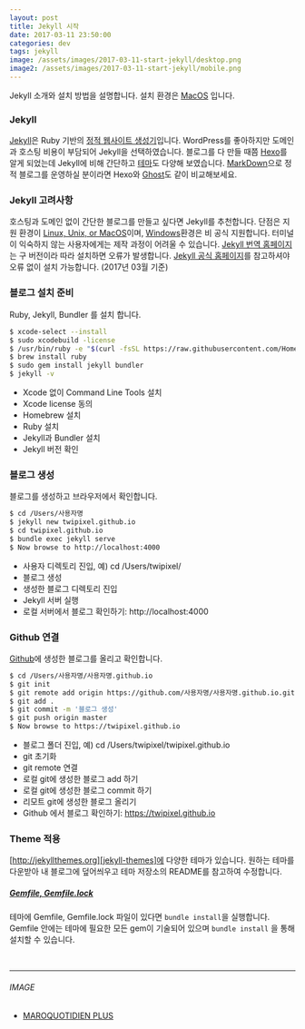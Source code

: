 ```yaml
---
layout: post
title: Jekyll 시작
date: 2017-03-11 23:50:00
categories: dev
tags: jekyll
image: /assets/images/2017-03-11-start-jekyll/desktop.png
image2: /assets/images/2017-03-11-start-jekyll/mobile.png
---
```


Jekyll 소개와 설치 방법을 설명합니다.
설치 환경은 [MacOS][jekyll-install-on-mac] 입니다.


### Jekyll

[Jekyll][jekyll-kr]은 Ruby 기반의
[정적 웹사이트 생성기][static-web-site-generator]입니다.
WordPress를 좋아하지만 도메인과 호스팅 비용이 부담되어 Jekyll을 선택하였습니다.
블로그를 다 만들 때쯤 [Hexo][hexo]를 알게 되었는데
Jekyll에 비해 간단하고 [테마][hexo-themes]도 다양해 보였습니다.
[MarkDown][markdown]으로 정적 블로그를 운영하실 분이라면 Hexo와 [Ghost][ghost]도 같이 비교해보세요.


### Jekyll 고려사항

호스팅과 도메인 없이 간단한 블로그를 만들고 싶다면 Jekyll를 추천합니다.
단점은 지원 환경이 [Linux, Unix, or MacOS][jekyll-installation]이며,
[Windows][jekyll-install-on-windows]환경은 비 공식 지원합니다.
터미널이 익숙하지 않는 사용자에게는 제작 과정이 어려울 수 있습니다.
[Jekyll 번역 홈페이지][jekyll-kr]는 구 버전이라 따라 설치하면 오류가 발생합니다.
[Jekyll 공식 홈페이지][jekyll-en]를 참고하셔야 오류 없이 설치 가능합니다. (2017년 03월 기준)


### 블로그 설치 준비

Ruby, Jekyll, Bundler 를 설치 합니다.

``` bash
$ xcode-select --install
$ sudo xcodebuild -license
$ /usr/bin/ruby -e "$(curl -fsSL https://raw.githubusercontent.com/Homebrew/install/master/install)"
$ brew install ruby
$ sudo gem install jekyll bundler
$ jekyll -v
```

- Xcode 없이 Command Line Tools 설치
- Xcode license 동의
- Homebrew 설치
- Ruby 설치
- Jekyll과 Bundler 설치
- Jekyll 버전 확인


### 블로그 생성

블로그를 생성하고 브라우저에서 확인합니다.

``` bash
$ cd /Users/사용자명
$ jekyll new twipixel.github.io
$ cd twipixel.github.io
$ bundle exec jekyll serve
$ Now browse to http://localhost:4000
```

- 사용자 디렉토리 진입, 예) cd /Users/twipixel/
- 블로그 생성
- 생성한 블로그 디렉토리 진입
- Jekyll 서버 실행
- 로컬 서버에서 블로그 확인하기: http://localhost:4000


### Github 연결

[Github][github]에 생성한 블로그를 올리고 확인합니다.

```bash
$ cd /Users/사용자명/사용자명.github.io
$ git init
$ git remote add origin https://github.com/사용자명/사용자명.github.io.git
$ git add .
$ git commit -m '블로그 생성'
$ git push origin master
$ Now browse to https://twipixel.github.io
```

- 블로그 폴더 진입, 예) cd /Users/twipixel/twipixel.github.io
- git 초기화
- git remote 연결
- 로컬 git에 생성한 블로그 add 하기
- 로컬 git에 생성한 블로그 commit 하기
- 리모트 git에 생성한 블로그 올리기
- Github 에서 블로그 확인하기: https://twipixel.github.io


### Theme 적용

[http://jekyllthemes.org][jekyll-themes]에 다양한 테마가 있습니다.
원하는 테마를 다운받아 내 블로그에 덮어씌우고 테마 저장소의 README를 참고하여 수정합니다.


##### [Gemfile, Gemfile.lock][bundler-site]

테마에 Gemfile, Gemfile.lock 파일이 있다면 `bundle install`을 실행합니다. Gemfile 안에는 테마에 필요한 모든 gem이 기술되어 있으며 `bundle install` 을 통해 설치할 수 있습니다.

<br>

---

###### IMAGE

- [MAROQUOTIDIEN PLUS][image-from]


[jekyll-en]: https://jekyllrb.com
[jekyll-kr]: https://jekyllrb-ko.github.io
[jekyll-installation]: https://jekyllrb.com/docs/installation
[jekyll-install-on-mac]: http://jekyll.tips/jekyll-casts/install-jekyll-on-os-x
[jekyll-install-on-windows]: https://jekyllrb.com/docs/windows
[hexo]: https://hexo.io/ko
[hexo-themes]: https://hexo.io/themes
[ghost]: http://docs.ghost.org/ko
[github]: https://github.com
[jekyll-themes]: http://jekyllthemes.org
[markdown]: https://ko.wikipedia.org/wiki/%EB%A7%88%ED%81%AC%EB%8B%A4%EC%9A%B4
[static-web-site-generator]: http://zetawiki.com/wiki/%EC%A0%95%EC%A0%81_%EC%9B%B9%ED%8E%98%EC%9D%B4%EC%A7%80,_%EB%8F%99%EC%A0%81_%EC%9B%B9%ED%8E%98%EC%9D%B4%EC%A7%80
[bundler-site]: http://ruby-korea.github.io/bundler-site
[image-from]: https://unsplash.com/photos/EbgR1SZJ3Dg
